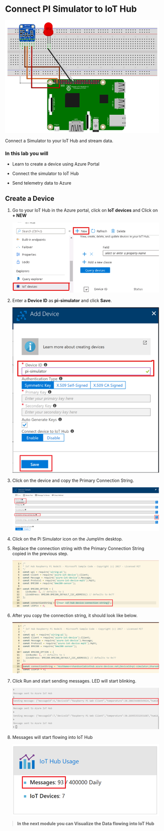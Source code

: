 # Connect PI Simulator to IoT Hub

![IoT Hub](images/pi_simulator.png)

Connect a Simulator to your IoT Hub and stream data. 

### In this lab you will

* Learn to create a device using Azure Portal

* Connect the simulator to IoT Hub

* Send telemetry data to Azure

## Create a Device

1. Go to your IoT Hub in the Azure portal, click on **IoT devices** and Click on **+ NEW**

   ![Resource Group](images/new.png)

1. Enter a **Device ID** as **pi-simulator** and click **Save**.

   ![Resource Group](images/new1.png)

1. Click on the device and copy the Primary Connection String. 

   ![Resource Group](images/connection-string.png)

1. Click on the Pi Simulator icon on the JumpVm desktop.  

1. Replace the connection string with the Primary Connection String copied in the previous step.

   ![Resource Group](images/pi_connection_string_before.png)

1. After you copy the connection string, it should look like below.

   ![Resource Group](images/pi_connection_string_after.png)

1. Click Run and start sending messages. LED will start blinking.

   ![Resource Group](images/pi_message.png)

1. Messages will start flowing into IoT Hub

   ![Resource Group](images/iothub_messages.png)

> **In the next module you can Visualize the Data flowing into IoT Hub**
